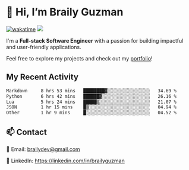 # 👋 Hi, I’m Braily Guzman
[![wakatime](https://wakatime.com/badge/user/78b9a827-5162-4c58-9330-4ea970cf6de4.svg)](https://wakatime.com/@78b9a827-5162-4c58-9330-4ea970cf6de4)
![](https://komarev.com/ghpvc/?username=brailyguzman)

I'm a **Full-stack Software Engineer** with a passion for building impactful and user-friendly applications.

Feel free to explore my projects and check out my [portfolio](https://braily.dev)!


## My Recent Activity
<!--START_SECTION:waka-->

```txt
Markdown     8 hrs 53 mins   ████████▓░░░░░░░░░░░░░░░░   34.69 %
Python       6 hrs 42 mins   ██████▓░░░░░░░░░░░░░░░░░░   26.16 %
Lua          5 hrs 24 mins   █████▒░░░░░░░░░░░░░░░░░░░   21.07 %
JSON         1 hr 15 mins    █▒░░░░░░░░░░░░░░░░░░░░░░░   04.94 %
Other        1 hr 9 mins     █░░░░░░░░░░░░░░░░░░░░░░░░   04.52 %
```

<!--END_SECTION:waka-->

## 📫 Contact
📧 Email: brailydev@gmail.com

🔗 LinkedIn: https://linkedin.com/in/brailyguzman
